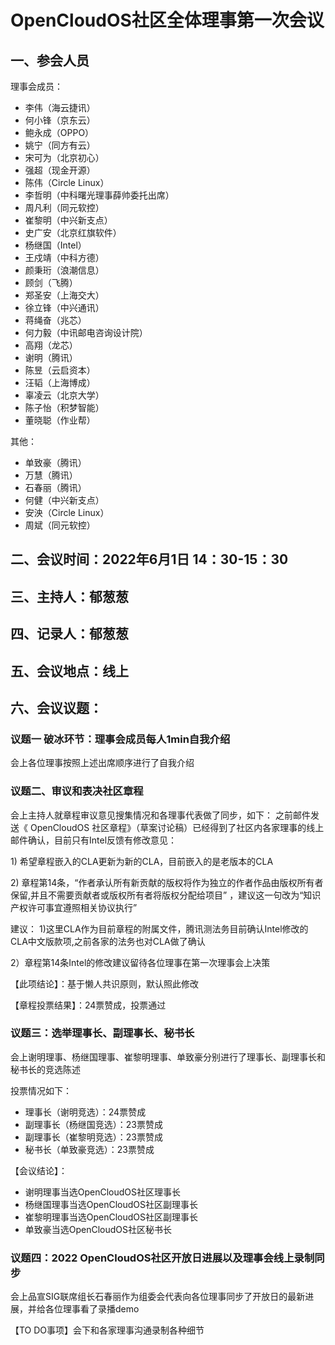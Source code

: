 # OpenCloudOS社区全体理事第一次会议

## 一、参会人员
理事会成员：
* 李伟（海云捷讯）
* 何小锋（京东云）
* 鲍永成（OPPO）
* 姚宁（同方有云）
* 宋可为（北京初心）
* 强超（现金开源）
* 陈伟（Circle Linux）
* 李哲明（中科曙光理事薛帅委托出席）
* 周凡利（同元软控）
* 崔黎明（中兴新支点）
* 史广安（北京红旗软件）
* 杨继国（Intel）
* 王戍靖（中科方德）
* 颜秉珩（浪潮信息）
* 顾剑（飞腾）
* 郑圣安（上海交大）
* 徐立锋（中兴通讯）
* 蒋绳奋（兆芯）
* 何力毅（中讯邮电咨询设计院）
* 高翔（龙芯）
* 谢明（腾讯）
* 陈昱（云启资本）
* 汪韬（上海博成）
* 辜凌云（北京大学）
* 陈子怡（积梦智能）
* 董晓聪（作业帮）

其他：
* 单致豪（腾讯）
* 万慧（腾讯）
* 石春丽（腾讯）
* 何健（中兴新支点）
* 安泱（Circle Linux）
* 周斌（同元软控）

## 二、会议时间：2022年6月1日 14：30-15：30

## 三、主持人：郁葱葱

## 四、记录人：郁葱葱

## 五、会议地点：线上

## 六、会议议题：

### 议题一 破冰环节：理事会成员每人1min自我介绍 

会上各位理事按照上述出席顺序进行了自我介绍

### 议题二、审议和表决社区章程

会上主持人就章程审议意见搜集情况和各理事代表做了同步，如下：
之前邮件发送《 OpenCloudOS 社区章程》（草案讨论稿）已经得到了社区内各家理事的线上邮件确认，目前只有Intel反馈有修改意见：

1) 希望章程嵌入的CLA更新为新的CLA，目前嵌入的是老版本的CLA

2) 章程第14条，“作者承认所有新贡献的版权将作为独立的作者作品由版权所有者保留,并且不需要贡献者或版权所有者将版权分配给项目” ，建议这一句改为“知识产权许可事宜遵照相关协议执行”

建议：
1)这里CLA作为目前章程的附属文件，腾讯测法务目前确认Intel修改的CLA中文版款项,之前各家的法务也对CLA做了确认

2）章程第14条Intel的修改建议留待各位理事在第一次理事会上决策 

【此项结论】：基于懒人共识原则，默认照此修改

【章程投票结果】：24票赞成，投票通过

### 议题三：选举理事长、副理事长、秘书长

会上谢明理事、杨继国理事、崔黎明理事、单致豪分别进行了理事长、副理事长和秘书长的竞选陈述

投票情况如下：
* 理事长（谢明竞选）：24票赞成
* 副理事长（杨继国竞选）：23票赞成
* 副理事长（崔黎明竞选）：23票赞成
* 秘书长（单致豪竞选）：23票赞成

【会议结论】：
* 谢明理事当选OpenCloudOS社区理事长
* 杨继国理事当选OpenCloudOS社区副理事长
* 崔黎明理事当选OpenCloudOS社区副理事长
* 单致豪当选OpenCloudOS社区秘书长


### 议题四：2022 OpenCloudOS社区开放日进展以及理事会线上录制同步

会上品宣SIG联席组长石春丽作为组委会代表向各位理事同步了开放日的最新进展，并给各位理事看了录播demo

【TO DO事项】会下和各家理事沟通录制各种细节

